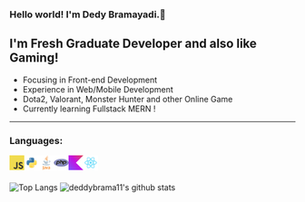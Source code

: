 ### Hello world! I'm Dedy Bramayadi.👋

## I'm Fresh Graduate Developer and also like Gaming!
- Focusing in Front-end Development
- Experience in Web/Mobile Development
- Dota2, Valorant, Monster Hunter and other Online Game
- Currently learning Fullstack MERN !
---

### Languages:
<img align="left" alt="JavaScript" width="26px" src="https://raw.githubusercontent.com/github/explore/80688e429a7d4ef2fca1e82350fe8e3517d3494d/topics/javascript/javascript.png" />
<img align="left" alt="Python" width="26px" src="https://raw.githubusercontent.com/github/explore/80688e429a7d4ef2fca1e82350fe8e3517d3494d/topics/python/python.png" />
<img align="left" alt="Java" width="26px" src="https://raw.githubusercontent.com/github/explore/80688e429a7d4ef2fca1e82350fe8e3517d3494d/topics/java/java.png" />
<img align="left" alt="PHP" width="26px" src="https://raw.githubusercontent.com/github/explore/ccc16358ac4530c6a69b1b80c7223cd2744dea83/topics/php/php.png" />
<img align="left" alt="Kotlin" width="26px" src="https://raw.githubusercontent.com/github/explore/ccc16358ac4530c6a69b1b80c7223cd2744dea83/topics/kotlin/kotlin.png" />
<img align="left" alt="React" width="26px" src="https://raw.githubusercontent.com/github/explore/ccc16358ac4530c6a69b1b80c7223cd2744dea83/topics/react/react.png" />
<br />
<br />

![Top Langs](https://github-readme-stats.vercel.app/api/top-langs/?username=deddybrama11&layout=compact)
![deddybrama11's github stats](https://github-readme-stats.vercel.app/api?username=deddybrama11&count_private=true&show_icons=true&theme=radical)
